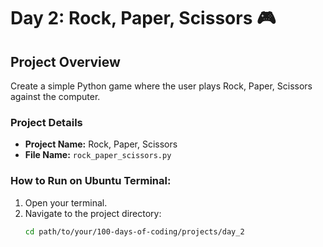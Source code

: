 # Day 2: Rock, Paper, Scissors 🎮

## Project Overview
Create a simple Python game where the user plays Rock, Paper, Scissors against the computer.

### Project Details
- **Project Name:** Rock, Paper, Scissors
- **File Name:** `rock_paper_scissors.py`

### How to Run on Ubuntu Terminal:
1. Open your terminal.
2. Navigate to the project directory:
   ```bash
   cd path/to/your/100-days-of-coding/projects/day_2

